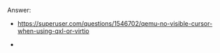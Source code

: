 Answer:
- https://superuser.com/questions/1546702/qemu-no-visible-cursor-when-using-qxl-or-virtio


- 
